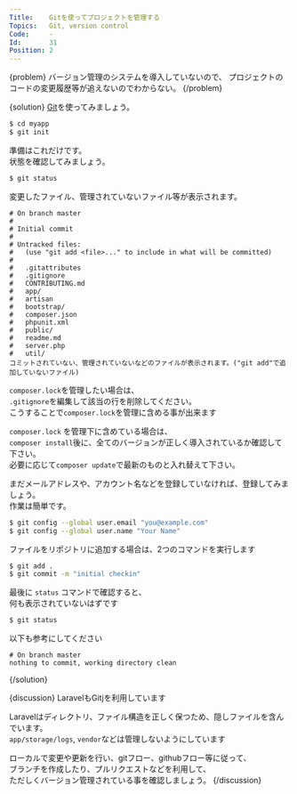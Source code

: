 ```yaml
---
Title:    Gitを使ってプロジェクトを管理する
Topics:   Git, version control
Code:     -
Id:       31
Position: 2
---
```


{problem}
バージョン管理のシステムを導入していないので、
プロジェクトのコードの変更履歴等が追えないのでわからない。
{/problem}

{solution}
[Git](http://git-scm.com/)を使ってみましょう。

```bash
$ cd myapp
$ git init
```

準備はこれだけです。  
状態を確認してみましょう。

```bash
$ git status
```

変更したファイル、管理されていないファイル等が表示されます。

```
# On branch master
#
# Initial commit
#
# Untracked files:
#   (use "git add <file>..." to include in what will be committed)
#
#   .gitattributes
#   .gitignore
#   CONTRIBUTING.md
#   app/
#   artisan
#   bootstrap/
#   composer.json
#   phpunit.xml
#   public/
#   readme.md
#   server.php
#   util/
コミットされていない、管理されていないなどのファイルが表示されます。("git add"で追加していないファイル)
```

`composer.lock`を管理したい場合は、  
`.gitignore`を編集して該当の行を削除してください。  
こうすることで`composer.lock`を管理に含める事が出来ます


`composer.lock` を管理下に含めている場合は、  
`composer install`後に、全てのバージョンが正しく導入されているか確認して下さい。  
必要に応じて`composer update`で最新のものと入れ替えて下さい。  

まだメールアドレスや、アカウント名などを登録していなければ、登録してみましょう。  
作業は簡単です。

```bash
$ git config --global user.email "you@example.com"
$ git config --global user.name "Your Name"
```

ファイルをリポジトリに追加する場合は、2つのコマンドを実行します
```bash
$ git add .
$ git commit -m "initial checkin"
```

最後に `status` コマンドで確認すると、  
何も表示されていないはずです

```bash
$ git status
```

以下も参考にしてください

```text
# On branch master
nothing to commit, working directory clean
``````
{/solution}

{discussion}
LaravelもGitjを利用しています

Laravelはディレクトリ、ファイル構造を正しく保つため、隠しファイルを含んでいます。  
`app/storage/logs`, `vendor`などは管理しないようにしています

ローカルで変更や更新を行い、gitフロー、githubフロー等に従って、  
ブランチを作成したり、プルリクエストなどを利用して、  
ただしくバージョン管理されている事を確認しましょう。
{/discussion}
